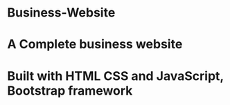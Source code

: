 # Business-Website
# A Complete business website
# Built with HTML CSS and JavaScript, Bootstrap framework
